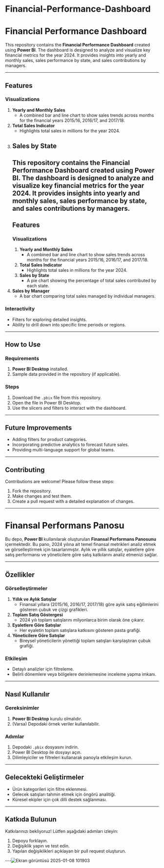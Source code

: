 # Financial-Performance-Dashboard
# Financial Performance Dashboard

This repository contains the **Financial Performance Dashboard** created using **Power BI**. The dashboard is designed to analyze and visualize key financial metrics for the year 2024. It provides insights into yearly and monthly sales, sales performance by state, and sales contributions by managers.

---

## Features

### Visualizations

1. **Yearly and Monthly Sales**
   - A combined bar and line chart to show sales trends across months for the financial years 2015/16, 2016/17, and 2017/18.
2. **Total Sales Indicator**
   - Highlights total sales in millions for the year 2024.
3. **Sales by State**
   -
     ## This repository contains the **Financial Performance Dashboard** created using **Power BI**. The dashboard is designed to analyze and visualize key financial metrics for the year 2024. It provides insights into yearly and monthly sales, sales performance by state, and sales contributions by managers.
     ## Features
     ### Visualizations
     1. **Yearly and Monthly Sales**
        - A combined bar and line chart to show sales trends across months for the financial years 2015/16, 2016/17, and 2017/18.
     2. **Total Sales Indicator**
        - Highlights total sales in millions for the year 2024.
     3. **Sales by State**
        - A pie chart showing the percentage of total sales contributed by each state.
4. **Sales by Manager**
   - A bar chart comparing total sales managed by individual managers.

### Interactivity

- Filters for exploring detailed insights.
- Ability to drill down into specific time periods or regions.

---

## How to Use

### Requirements

1. **Power BI Desktop** installed.
2. Sample data provided in the repository (if applicable).

### Steps

1. Download the `.pbix` file from this repository.
2. Open the file in Power BI Desktop.
3. Use the slicers and filters to interact with the dashboard.

---

## Future Improvements

- Adding filters for product categories.
- Incorporating predictive analytics to forecast future sales.
- Providing multi-language support for global teams.

---

## Contributing

Contributions are welcome! Please follow these steps:

1. Fork the repository.
2. Make changes and test them.
3. Create a pull request with a detailed explanation of changes.

---

# Finansal Performans Panosu

Bu depo, **Power BI** kullanılarak oluşturulan **Finansal Performans Panosunu** içermektedir. Bu pano, 2024 yılına ait temel finansal metrikleri analiz etmek ve görselleştirmek için tasarlanmıştır. Aylık ve yıllık satışlar, eyaletlere göre satış performansı ve yöneticilere göre satış katkılarını analiz etmenizi sağlar.

---

## Özellikler

### Görselleştirmeler

1. **Yıllık ve Aylık Satışlar**
   - Finansal yıllara (2015/16, 2016/17, 2017/18) göre aylık satış eğilimlerini gösteren çubuk ve çizgi grafikleri.
2. **Toplam Satış Göstergesi**
   - 2024 yılı toplam satışlarını milyonlarca birim olarak öne çıkarır.
3. **Eyaletlere Göre Satışlar**
   - Her eyaletin toplam satışlara katkısını gösteren pasta grafiği.
4. **Yöneticilere Göre Satışlar**
   - Bireysel yöneticilerin yönettiği toplam satışları karşılaştıran çubuk grafiği.

### Etkileşim

- Detaylı analizler için filtreleme.
- Belirli dönemlere veya bölgelere derinlemesine inceleme yapma imkanı.

---

## Nasıl Kullanılır

### Gereksinimler

1. **Power BI Desktop** kurulu olmalıdır.
2. (Varsa) Depodaki örnek veriler kullanılabilir.

### Adımlar

1. Depodaki `.pbix` dosyasını indirin.
2. Power BI Desktop ile dosyayı açın.
3. Dilimleyiciler ve filtreleri kullanarak panoyla etkileşim kurun.

---

## Gelecekteki Geliştirmeler

- Ürün kategorileri için filtre eklenmesi.
- Gelecek satışları tahmin etmek için öngörü analitiği.
- Küresel ekipler için çok dilli destek sağlanması.

---

## Katkıda Bulunun

Katkılarınızı bekliyoruz! Lütfen aşağıdaki adımları izleyin:

1. Depoyu forklayın.
2. Değişiklik yapın ve test edin.
3. Yapılan değişiklikleri açıklayan bir pull request oluşturun.

---![Ekran görüntüsü 2025-01-08 101903](https://github.com/user-attachments/assets/d3cbc837-faf5-4a6b-aeaa-495dd2ad849d)




